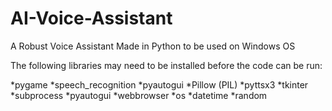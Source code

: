 # AI-Voice-Assistant
A Robust Voice Assistant Made in Python to be used on Windows OS

The following libraries may need to be installed before the code can be run:

*pygame
*speech_recognition
*pyautogui
*Pillow (PIL)
*pyttsx3
*tkinter
*subprocess
*pyautogui
*webbrowser
*os
*datetime
*random

